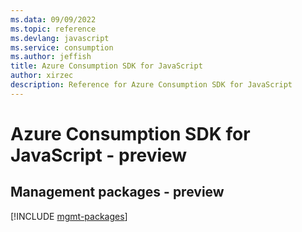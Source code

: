 ```yaml
---
ms.data: 09/09/2022
ms.topic: reference
ms.devlang: javascript
ms.service: consumption
ms.author: jeffish
title: Azure Consumption SDK for JavaScript
author: xirzec
description: Reference for Azure Consumption SDK for JavaScript
---
```

# Azure Consumption SDK for JavaScript - preview

## Management packages - preview
[!INCLUDE [mgmt-packages](consumption-mgmt-index.md)]